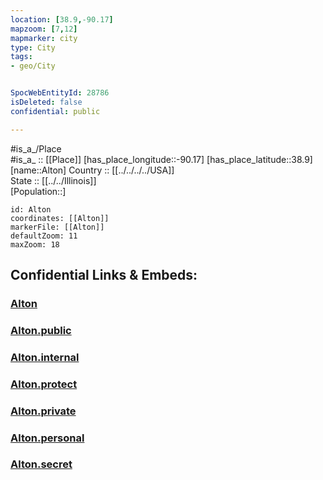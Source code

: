 ```yaml
---
location: [38.9,-90.17] 
mapzoom: [7,12] 
mapmarker: city 
type: City
tags:
- geo/City


SpocWebEntityId: 28786
isDeleted: false
confidential: public

---
```

#is_a_/Place  
#is_a_ :: [[Place]] 
[has_place_longitude::-90.17] 
[has_place_latitude::38.9] 
[name::Alton] 
Country :: [[../../../../USA]]  
State :: [[../../Illinois]]  
[Population::] 



```leaflet
id: Alton
coordinates: [[Alton]] 
markerFile: [[Alton]] 
defaultZoom: 11 
maxZoom: 18
```


## Confidential Links & Embeds: 

### [Alton](/_Standards/Earth/Continent/America~North/USA/USA~Central/Illinois/counties~Illinois/Madison,County/cities~Madison/Alton.md) 

### [Alton.public](/_public/Earth/Continent/America~North/USA/USA~Central/Illinois/counties~Illinois/Madison,County/cities~Madison/Alton.public.md) 

### [Alton.internal](/_internal/Earth/Continent/America~North/USA/USA~Central/Illinois/counties~Illinois/Madison,County/cities~Madison/Alton.internal.md) 

### [Alton.protect](/_protect/Earth/Continent/America~North/USA/USA~Central/Illinois/counties~Illinois/Madison,County/cities~Madison/Alton.protect.md) 

### [Alton.private](/_private/Earth/Continent/America~North/USA/USA~Central/Illinois/counties~Illinois/Madison,County/cities~Madison/Alton.private.md) 

### [Alton.personal](/_personal/Earth/Continent/America~North/USA/USA~Central/Illinois/counties~Illinois/Madison,County/cities~Madison/Alton.personal.md) 

### [Alton.secret](/_secret/Earth/Continent/America~North/USA/USA~Central/Illinois/counties~Illinois/Madison,County/cities~Madison/Alton.secret.md)

